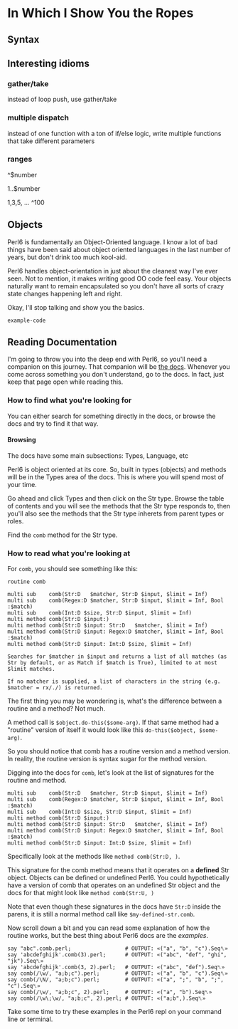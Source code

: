 # In Which I Show You the Ropes

## Syntax

## Interesting idioms

### gather/take

instead of loop push, use gather/take

### multiple dispatch

instead of one function with a ton of if/else logic, write multiple
functions that take different parameters

### ranges

^$number

1..$number

1,3,5, ... ^100

## Objects

Perl6 is fundamentally an Object-Oriented language. I know a lot of bad things have been said about object oriented
languages in the last number of years, but don't drink too much kool-aid.

Perl6 handles object-orientation in just about the cleanest way I've ever seen. Not to mention, it makes writing
good OO code feel easy. Your objects naturally want to remain encapsulated so you don't have all sorts of
crazy state changes happening left and right.

Okay, I'll stop talking and show you the basics.

```perl6
example-code
```

## Reading Documentation

I'm going to throw you into the deep end with Perl6, so you'll need a companion on this
journey. That companion will be [the docs](docs.perl6.org). Whenever you come across something you don't
understand, go to the docs. In fact, just keep that page open while reading this.

### How to find what you're looking for

You can either search for something directly in the docs, or browse the docs and try to find it
that way.

#### Browsing 

The docs have some main subsections: Types, Language, etc 

Perl6 is object oriented at its core. So, built in types (objects) and methods will be in the
Types area of the docs. This is where you will spend most of your time. 

Go ahead and click Types and then click on the Str type. Browse the table of contents and you
will see the methods that the Str type responds to, then you'll also see the methods that
the Str type inherets from parent types or roles. 

Find the `comb` method for the Str type.

### How to read what you're looking at 

For `comb`, you should see something like this:

```
routine comb
```
```perl6
multi sub    comb(Str:D   $matcher, Str:D $input, $limit = Inf)
multi sub    comb(Regex:D $matcher, Str:D $input, $limit = Inf, Bool :$match)
multi sub    comb(Int:D $size, Str:D $input, $limit = Inf)
multi method comb(Str:D $input:)
multi method comb(Str:D $input: Str:D   $matcher, $limit = Inf)
multi method comb(Str:D $input: Regex:D $matcher, $limit = Inf, Bool :$match)
multi method comb(Str:D $input: Int:D $size, $limit = Inf)
```
```
Searches for $matcher in $input and returns a list of all matches (as Str by default, or as Match if $match is True), limited to at most $limit matches.

If no matcher is supplied, a list of characters in the string (e.g. $matcher = rx/./) is returned.
```

The first thing you may be wondering is, what's the difference between a routine and a method? Not much.

A method call is `$object.do-this($some-arg)`. If that same method had a "routine" version of itself
it would look like this `do-this($object, $some-arg)`.

So you should notice that comb has a routine version and a method version. In reality, the routine version
is syntax sugar for the method version.

Digging into the docs for `comb`, let's look at the list of signatures for the routine and method.

```perl6
multi sub    comb(Str:D   $matcher, Str:D $input, $limit = Inf)
multi sub    comb(Regex:D $matcher, Str:D $input, $limit = Inf, Bool :$match)
multi sub    comb(Int:D $size, Str:D $input, $limit = Inf)
multi method comb(Str:D $input:)
multi method comb(Str:D $input: Str:D   $matcher, $limit = Inf)
multi method comb(Str:D $input: Regex:D $matcher, $limit = Inf, Bool :$match)
multi method comb(Str:D $input: Int:D $size, $limit = Inf)
```

Specifically look at the methods like `method comb(Str:D, )`.

This signature for the comb method means that it operates on a **defined** Str object. Objects can be defined
or undefined Perl6. You could hypothetically have a version of comb that operates on an undefined Str object
and the docs for that might look like `method comb(Str:U, )`

Note that even though these signatures in the docs have `Str:D` inside the parens, it is still a normal
method call like `$my-defined-str.comb`.

Now scroll down a bit and you can read some explanation of how the routine works, but the best thing about
Perl6 docs are the _examples_.

```perl6
say "abc".comb.perl;                 # OUTPUT: «("a", "b", "c").Seq␤» 
say 'abcdefghijk'.comb(3).perl;      # OUTPUT: «("abc", "def", "ghi", "jk").Seq␤» 
say 'abcdefghijk'.comb(3, 2).perl;   # OUTPUT: «("abc", "def").Seq␤» 
say comb(/\w/, "a;b;c").perl;        # OUTPUT: «("a", "b", "c").Seq␤» 
say comb(/\N/, "a;b;c").perl;        # OUTPUT: «("a", ";", "b", ";", "c").Seq␤» 
say comb(/\w/, "a;b;c", 2).perl;     # OUTPUT: «("a", "b").Seq␤» 
say comb(/\w\;\w/, "a;b;c", 2).perl; # OUTPUT: «("a;b",).Seq␤» 
```

Take some time to try these examples in the Perl6 repl on your command line or terminal.
